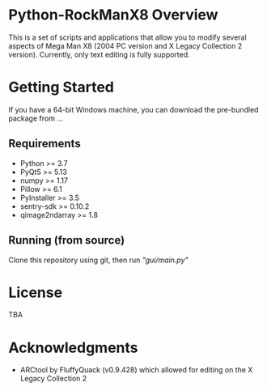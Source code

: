 # Python-RockManX8 Overview
This is a set of scripts and applications that allow you to modify several aspects of Mega Man X8 (2004 PC version and X Legacy Collection 2 version). Currently, only text editing is fully supported.

# Getting Started
If you have a 64-bit Windows machine, you can download the pre-bundled package from ...

## Requirements
* Python >= 3.7
* PyQt5 >= 5.13
* numpy >= 1.17
* Pillow >= 6.1
* PyInstaller >= 3.5
* sentry-sdk >= 0.10.2
* qimage2ndarray >= 1.8

## Running (from source)
Clone this repository using git, then run *"gui/main.py"*

# License
TBA

# Acknowledgments
* ARCtool by FluffyQuack (v0.9.428) which allowed for editing on the X Legacy Collection 2